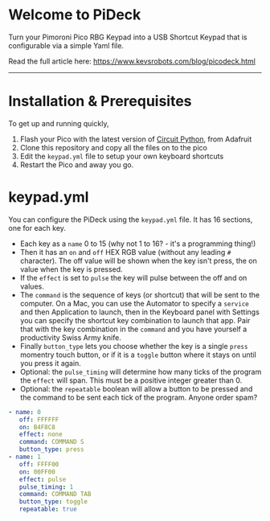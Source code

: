 # Welcome to PiDeck
Turn your Pimoroni Pico RBG Keypad into a USB Shortcut Keypad that is configurable via a simple Yaml file.

Read the full article here: <https://www.kevsrobots.com/blog/picodeck.html>

---

# Installation & Prerequisites
To get up and running quickly, 
1. Flash your Pico with the latest version of [Circuit Python](https://circuitpython.org/board/raspberry_pi_pico/), from Adafruit
1. Clone this repository and copy all the files on to the pico
2. Edit the `keypad.yml` file to setup your own keyboard shortcuts
3. Restart the Pico and away you go.

# keypad.yml
You can configure the PiDeck using the `keypad.yml` file. It has 16 sections, one for each key.

- Each key as a `name` 0 to 15 (why not 1 to 16? - it's a programming thing!)
- Then it has an `on` and `off` HEX RGB value (without any leading `#` character). The off value will be shown when the key isn't press, the on value when the key is pressed. 
- If the `effect` is set to `pulse` the key will pulse between the off and on values.
- The `command` is the sequence of keys (or shortcut) that will be sent to the computer. On a Mac, you can use the Automator to specify a `service` and then Application to launch, then in the Keyboard panel with Settings you can specify the shortcut key combination to launch that app. Pair that with the key combination in the `command` and you have yourself a productivity Swiss Army knife.
- Finally `button_type` lets you choose whether the key is a single `press` momentry touch button, or if it is a `toggle` button where it stays on until you press it again.
- Optional: the `pulse_timing` will determine how many ticks of the program the `effect` will span.  This must be a positive integer greater than 0.
- Optional: the `repeatable` boolean will allow a button to be pressed and the command to be sent each tick of the program.  Anyone order spam?


``` yaml
- name: 0
   off: FFFFFF
   on: B4F8C8
   effect: none
   command: COMMAND S
   button_type: press
- name: 1
   off: FFFF00
   on: 00FF00
   effect: pulse
   pulse_timing: 1
   command: COMMAND TAB
   button_type: toggle
   repeatable: true
```
